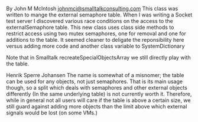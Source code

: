 By John M McIntosh johnmci@smalltalkconsulting.com
This class was written to mange the external semaphore table. When I was writing a Socket test server I discovered various race conditions on the access to the externalSemaphore table. This new class uses class side methods to restrict access using two mutex semaphores, one for removal and one for additions to the table. It seemed cleaner to deligate the reponsibility here versus adding more code and another class variable to SystemDictionary 

Note that in Smalltalk recreateSpecialObjectsArray we still directly play with the table.

Henrik Sperre Johansen
The name is somewhat of a misnomer; the table can be used for any objects, not just semaphores.
That is its main usage though, so a split which deals with semaphores and other external objects differently 
(In the same underlying table) is not currently worth it.
Therefore, while in general not all users will care if the table is above a certain size, we still guard  against adding more objects than the limit above which external signals would be lost (on some VMs.)
